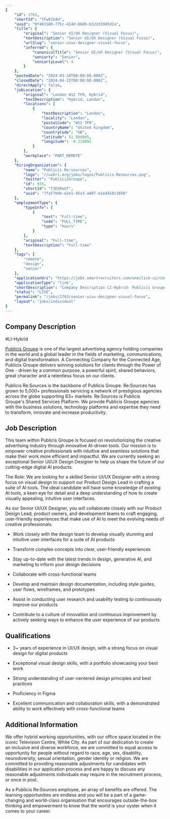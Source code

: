 ```yaml
---
{
	"id": 1763,
	"shortId": "TFw91b4H",
	"uuid": "0f401580-775c-4140-8609-b322d19d5d2a",
	"title": {
		"original": "Senior UI/UX Designer (Visual Focus)",
		"textDescription": "Senior UI/UX Designer (Visual Focus)",
		"urlSlug": "senior-uiux-designer-visual-focus",
		"inferred": {
			"canonicalTitle": "Senior UI/UX Designer (Visual Focus)",
			"seniorty": "Senior",
			"seniortyLevel": 4
		}
	},
	"postedDate": "2024-03-18T00:00:00.000Z",
	"closedDate": "2024-04-15T00:00:00.000Z",
	"directApply": false,
	"jobLocation": {
		"original": "London W12 7FR, Hybrid",
		"textDescription": "Hybrid, London",
		"locations": [
			{
				"textDescription": "London",
				"locality": "London",
				"postalCode": "W12 7FR",
				"countryName": "United Kingdom",
				"countryCode": "GB",
				"latitude": 51.509865,
				"longitude": -0.118092
			}
		],
		"workplace": "PART_REMOTE"
	},
	"hiringOrganization": {
		"name": "Publicis Re:sources",
		"logo": "//uxbri.org/jobs/logos/Publicis-Resources.png",
		"twitter": "PublicisGroupe",
		"id": 933,
		"shortId": "f3ESReGf",
		"uuid": "7faf70de-e2e1-45a3-a687-e1ed418c3650"
	},
	"employmentType": {
		"typeInfo": [
			{
				"text": "Full-time",
				"code": "FULL_TIME",
				"type": "hours"
			}
		],
		"original": "Full-time",
		"textDescription": "Full-time"
	},
	"tags": [
		"remote",
		"design",
		"senior"
	],
	"applicationUri": "https://jobs.smartrecruiters.com/oneclick-ui/company/PublicisGroupe/publication/451fba8a-76e8-4978-af7d-ccfa61dfb620?dcr_ci=PublicisGroupe&sid=08adcbb5-0a30-40dd-9ac2-d5574300e389",
	"applicationType": "link",
	"shortDescription": "Company Description LI-Hybrid- Publicis Groupe is one of the largest advertising agency holding companies in the world and a global leader in the fields of marketing, communications, and digital",
	"status": "LIVE",
	"permalink": "/jobs/1763/senior-uiux-designer-visual-focus",
	"layout": "jobs/individual"
}
---
```

<h2>Company Description</h2><p>#LI-Hybrid</p><p><a target="_blank" rel="noopener noreferrer nofollow" href="https://www.publicisgroupe.com/en/the-groupe/about-publicis-groupe">Publicis Groupe</a>&nbsp;is one of the largest advertising agency holding companies in the world and a global leader in the fields of marketing, communications, and digital transformation. A&nbsp;Connecting Company&nbsp;for the Connected Age, Publicis Groupe delivers winning solutions for clients through the&nbsp;Power of One&nbsp;- driven by a common purpose, a powerful spirit, shared behaviors, great character and a relentless focus on our clients.</p><p>Publicis Re:Sources&nbsp;is the backbone of Publicis Groupe. Re:Sources has grown to 5,000+ professionals servicing a network of prestigious&nbsp;agencies across the globe supporting 63+ markets. Re:Sources is Publicis Groupe's&nbsp;Shared Services Platform.&nbsp;We&nbsp;provide Publicis Groupe agencies with the business solutions, technology platforms and expertise they need to transform, innovate and increase productivity.&nbsp;</p><h2>Job Description</h2><p>This team within Publicis Groupe is focused on revolutionizing the creative advertising industry through innovative AI-driven tools. Our mission is to empower creative professionals with intuitive and seamless solutions that make their work more efficient and impactful. We are currently seeking an exceptional Senior UI/UX Design Designer to help us shape the future of our cutting-edge digital AI products.</p><p>The Role: We are looking for a skilled Senior UI/UX Designer with a strong focus on visual design to support our Product Design Lead in crafting a suite of AI tools. The ideal candidate will have some knowledge of existing AI tools, a keen eye for detail and a deep understanding of how to create visually appealing, intuitive user interfaces.</p><p>As our Senior UI/UX Designer, you will collaborate closely with our Product Design Lead, product owners, and development teams to craft engaging, user-friendly experiences that make use of AI to meet the evolving needs of creative professionals.</p><ul><li><p>Work closely with the design team to develop visually stunning and intuitive user interfaces for a suite of AI products</p></li><li><p>Transform complex concepts into clear, user-friendly experiences</p></li><li><p>Stay up-to-date with the latest trends in design, generative AI, and marketing to inform your design decisions</p></li><li><p>Collaborate with cross-functional teams</p></li><li><p>Develop and maintain design documentation, including style guides, user flows, wireframes, and prototypes</p></li><li><p>Assist in conducting user research and usability testing to continuously improve our products</p></li><li><p>Contribute to a culture of innovation and continuous improvement by actively seeking ways to enhance the user experience of our products</p></li></ul><h2>Qualifications</h2><ul><li><p>3+ years of experience in UI/UX design, with a strong focus on visual design for digital products</p></li><li><p>Exceptional visual design skills, with a portfolio showcasing your best work</p></li><li><p>Strong understanding of user-centered design principles and best practices</p></li><li><p>Proficiency in Figma</p></li><li><p>Excellent communication and collaboration skills, with a demonstrated ability to work effectively with cross-functional teams</p></li></ul><h2>Additional Information</h2><p>We offer&nbsp;hybrid working&nbsp;opportunities, with our office space located in the iconic Television Centre, White City.&nbsp;As part of our dedication to create an&nbsp;inclusive and diverse workforce, we are&nbsp;committed to equal access to opportunity for people without regard to race, age, sex, disability, neurodiversity, sexual orientation, gender identity or religion. We are committed to providing&nbsp;reasonable adjustments for candidates with disabilities in our application process and are&nbsp;happy to discuss any reasonable adjustments individuals may require in the recruitment process, or once in post.</p><p>As a Publicis Re:Sources&nbsp;employee, an array of benefits are offered.&nbsp;The learning opportunities are endless and you will be a part of a game-changing and world-class&nbsp;organisation that encourages outside-the-box thinking and empowerment to know that the world is your oyster when it comes to your career.</p>
